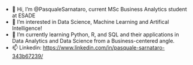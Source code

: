 - 👋 Hi, I’m @PasqualeSarnataro, current MSc Business Analytics student at ESADE
- 👀 I’m interested in Data Science, Machine Learning and Artifical Intelligence!
- 🌱 I’m currently learning Python, R, and SQL and their applications in Data Analytics and Data Science from a Business-centered angle.
- 📫 Linkedin: https://www.linkedin.com/in/pasquale-sarnataro-343b67239/

<!---
PasqualeSarnataro/PasqualeSarnataro is a ✨ special ✨ repository because its `README.md` (this file) appears on your GitHub profile.
You can click the Preview link to take a look at your changes.
--->
